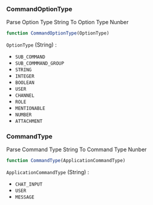 <h3>CommandOptionType</h3>

Parse Option Type String To Option Type Nunber
```js
function CommandOptionType(OptionType)
```
`OptionType` (String) :
- `SUB_COMMAND`
- `SUB_COMMMAND_GROUP`
- `STRING`
- `INTEGER`
- `BOOLEAN`
- `USER`
- `CHANNEL`
- `ROLE`
- `MENTIONABLE`
- `NUMBER`
- `ATTACHMENT`

<h3>CommandType</h3>

Parse Command Type String To Command Type Nunber
```js
function CommandType(ApplicationCommandType)
```
`ApplicationCommandType` (String) :
- `CHAT_INPUT`
- `USER`
- `MESSAGE`
